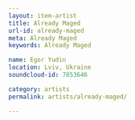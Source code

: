 ```yaml
---
layout: item-artist
title: Already Maged
url-id: already-maged
meta: Already Maged
keywords: Already Maged

name: Egor Yudin
location: Lviv, Ukraine
soundcloud-id: 7853646

category: artists
permalink: artists/already-maged/

---
```



